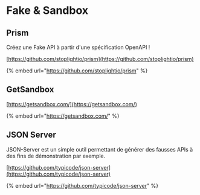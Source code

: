 # Fake & Sandbox

## Prism

Créez une Fake API à partir d'une spécification OpenAPI !

[https://github.com/stoplightio/prism](https://github.com/stoplightio/prism)

{% embed url="https://github.com/stoplightio/prism" %}



## GetSandbox

[https://getsandbox.com/](https://getsandbox.com/)

{% embed url="https://getsandbox.com/" %}

## JSON Server

JSON-Server est un simple outil permettant de générer des fausses APIs à des fins de démonstration par exemple.

[https://github.com/typicode/json-server](https://github.com/typicode/json-server)

{% embed url="https://github.com/typicode/json-server" %}

